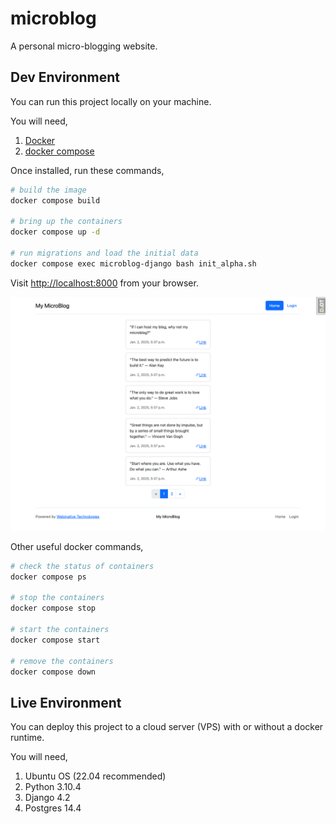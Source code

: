# microblog

A personal micro-blogging website.

## Dev Environment

You can run this project locally on your machine.

You will need,

1. [Docker](https://docs.docker.com/engine/install/)
1. [docker compose](https://docs.docker.com/compose/install/)

Once installed, run these commands,

```sh
# build the image
docker compose build

# bring up the containers
docker compose up -d

# run migrations and load the initial data
docker compose exec microblog-django bash init_alpha.sh
```

Visit [http://localhost:8000](http://localhost:8000) from your browser.

![screenshot](static/images/localhost_8000.png)

Other useful docker commands,

```sh
# check the status of containers
docker compose ps

# stop the containers
docker compose stop

# start the containers
docker compose start

# remove the containers
docker compose down
```

## Live Environment

You can deploy this project to a cloud server (VPS) with or without a docker runtime.

You will need,

1. Ubuntu OS (22.04 recommended)
1. Python 3.10.4
1. Django 4.2
1. Postgres 14.4
